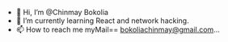- 👋 Hi, I’m @Chinmay Bokolia
- 🌱 I’m currently learning React and network hacking.
- 📫 How to reach me myMail== bokoliachinmay@gmail.com...

<!---
Chinmayzzz/Chinmayzzz is a ✨ special ✨ repository because its `README.md` (this file) appears on your GitHub profile.
You can click the Preview link to take a look at your changes.
--->
